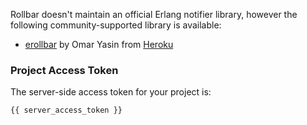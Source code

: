 Rollbar doesn't maintain an official Erlang notifier library, however the following
community-supported library is available:

* <a href="https://github.com/omarkj/erollbar" target="_blank" rel="noopener">erollbar</a> by Omar Yasin from <a href="https://www.heroku.com" target="_blank" rel="noopener">Heroku</a>

### Project Access Token
The server-side access token for your project is:
```
{{ server_access_token }}
```

